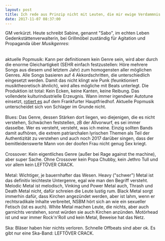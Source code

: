 ```yaml
---
layout: post
title: Ich rede aus Prinzip nicht mit Leuten, die mir ewige Verdammnis wünschen
date: 2017-11-07 08:37:00
---
```


GM verkürzt. Heute schreibt Sabine, genannt "Sabo", im echten Leben Gedenkstättenverwalterin, bei Grillmöbel zuständig für Agitation und Propaganda über *Musikgenres*:
<br>
<br>
<br>
aktuelle Popmusik: Kann per definitionem kein Genre sein, wird aber durch die enorme Gleichartigkeit (SEHR einfach festzustellen: Höre mehrere Songs aus diesem und letztem Jahr) zum homogensten aller möglichen Genres. Alle Songs basieren auf 4 Akkordschritten, die unterschiedlich eingesetzt werden. Damit das nicht klingt wie Punk (feunktioniert musiktheoretisch ähnlich), wird alles mögliche mit Beats unterlegt. Die Produktion ist total: Kein Ecken, keine Kanten, keine Reibung. Das vollendete kulturindustrielle Erzeugnis. Wann immer irgendwer Autotune einsetzt, [rotiert es](https://de.wikipedia.org/wiki/Theodor_W._Adorno#/media/File:Theodor.w.adorno-ffm001.jpg) auf dem Frankfurter Hauptfriedhof. Aktuelle Popmusik unterscheidet sich von Schlager im Grunde nicht.
<br>
<br>
Blues: Das Genre, dessen Stärken dort liegen, wo diejenigen, die es nicht verstehen, Schwächen feststellen, zB der Allvorwurf, es sei immer dasselbe. Wer es versteht, versteht, was ich meine. Einzig sollten Bands damit aufhören, die extrem patriarchalen lyrischen Themen als Teil der Authentizität zu verstehen und auch noch 2017 darüber singen, dass der bemitleidenswerte Mann von der doofen Frau nicht genug Sex kriegt.
<br>
<br>
Crossover: Kein eigentliches Genre (außer bei Rage against the machine), aber super Sache. Ohne Crossover kein Popa Chubby, kein Jethro Tull und vor allem kein LEFTÖVER CRACK. 
<br>
<br>
Metal: Wichtiger, je bauernhafter das Wesen. Heavy ("schwer") Metal ist das definitiv leichteste Untergenre, egal wie man den Begriff versteht. Melodic Metal ist melodisch, Vinking und Power Metal auch, Thrash und Death Metal nicht, dafür schreien die Leute lustig rum. Black Metal sorgt immerhin dafür, dass Kirchen angezündet werden, aber ist lahm, wenn er rechtsradikale Inhalte verbreitet, NSBM hört sich an wie ein sexueller Fetisch (ist es auch). White Metal machen Leute, die nichts, aber auch garnichts verstehen, sonst würden sie auch Kirchen anzünden. Motörhead ist und war immer Rock'n'Roll und kein Metal, Beweise hat das Netz. 
<br>
<br>
Ska: Bläser haben hier nichts verloren. Schnelle Offbeats sind aber ok. Es gibt nur eine Ska-Band: LEFTÖVER CRACK.
